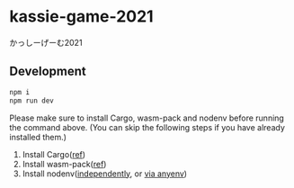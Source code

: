 # kassie-game-2021
かっしーげーむ2021

## Development

```sh
npm i
npm run dev
```

Please make sure to install Cargo, wasm-pack and nodenv before running the command above. (You can skip the following steps if you have already installed them.)

1. Install Cargo([ref](https://doc.rust-lang.org/cargo/getting-started/installation.html))
1. Install wasm-pack([ref](https://rustwasm.github.io/wasm-pack/installer/))
1. Install nodenv([independently](https://github.com/nodenv/nodenv), or [via anyenv](https://github.com/anyenv/anyenv))
